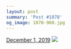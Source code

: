 ```yaml
---
layout: post
summary: 'Post #1078'
og_image: 1078-960.jpg
---
```


<p>
  <time>
    <a href="/1078">December 1, 2019</a>
  </time>
  <a href="/1078">
    <img src="{{ site.assets_url }}/1078-480.jpg" srcset="{{ site.assets_url }}/1078-240.jpg 240w, {{ site.assets_url }}/1078-480.jpg 480w, {{ site.assets_url }}/1078-720.jpg 720w, {{ site.assets_url }}/1078-960.jpg 960w" sizes="(min-width: 700px) 50vw, calc(100vw - 2rem)" />
  </a>
</p>
